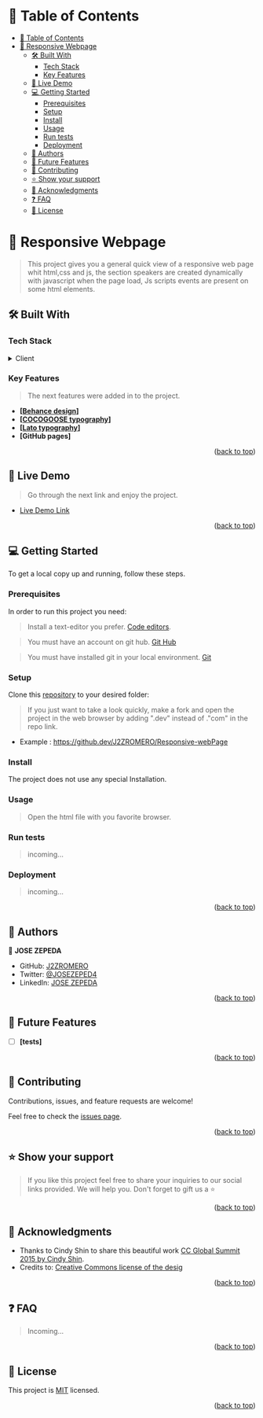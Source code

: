 <a name="readme-top"></a>

<!-- TABLE OF CONTENTS -->

# 📗 Table of Contents

- [📗 Table of Contents](#-table-of-contents)
- [📖 Responsive Webpage ](#-responsive-webpage-)
  - [🛠 Built With ](#-built-with-)
    - [Tech Stack ](#tech-stack-)
    - [Key Features ](#key-features-)
  - [🚀 Live Demo ](#-live-demo-)
  - [💻 Getting Started ](#-getting-started-)
    - [Prerequisites](#prerequisites)
    - [Setup](#setup)
    - [Install](#install)
    - [Usage](#usage)
    - [Run tests](#run-tests)
    - [Deployment](#deployment)
  - [👥 Authors ](#-authors-)
  - [🔭 Future Features ](#-future-features-)
  - [🤝 Contributing ](#-contributing-)
  - [⭐️ Show your support ](#️-show-your-support-)
  - [🙏 Acknowledgments ](#-acknowledgments-)
  - [❓ FAQ ](#-faq-)
  - [📝 License ](#-license-)

<!-- PROJECT DESCRIPTION -->

# 📖 Responsive Webpage <a name="responsive-webpage"></a>

> This project gives you a general quick view of a responsive web page whit html,css and js, the section speakers are created dynamically with javascript when the page load, Js scripts events are present on some html elements.

## 🛠 Built With <a name="built-with"></a>

### Tech Stack <a name="tech-stack"></a>

<details>
  <summary>Client</summary>
  <ul>
    <li><a href="https://www.w3schools.com/js/js_es6.asp">HTML5</a></li>
    <li><a href="https://www.w3schools.com/js/js_es6.asp">CSS3</a></li>
    <li><a href="https://www.w3schools.com/js/js_es6.asp">ES6</a></li>
  </ul>
</details>


<!-- Features -->

### Key Features <a name="key-features"></a>

> The next features were added in to the project.

- **[[Behance design](https://www.behance.net/gallery/29845175/CC-Global-Summit-2015)]**
- **[[COCOGOOSE typography](https://www.dafont.com/es/cocogoose.font)]**
- **[[Lato typography](https://fonts.cdnfonts.com/css/lato)]**
- **[GitHub pages]**


<p align="right">(<a href="#readme-top">back to top</a>)</p>

<!-- LIVE DEMO -->

## 🚀 Live Demo <a name="live-demo"></a>

> Go through the next link and enjoy the project.

- [Live Demo Link](https://j2zromero.github.io/Responsive-webPage/)

<p align="right">(<a href="#readme-top">back to top</a>)</p>

<!-- GETTING STARTED -->

## 💻 Getting Started <a name="getting-started"></a>


To get a local copy up and running, follow these steps.

### Prerequisites

In order to run this project you need:

> Install a text-editor you prefer. [Code editors](https://desarrolloweb.com/colecciones/editores-codigo).

> You must have an account on git hub. [Git Hub](https://github.com/)

> You must have installed git in your local environment. [Git](https://git-scm.com/download/win)


### Setup

Clone this [repository](https://github.com/J2ZROMERO/Responsive-webPage) to your desired folder:

> If you just want to take a look quickly, make a fork and open the project in the web browser by adding ".dev" instead of ."com" in the repo link.
- Example : https://github.dev/J2ZROMERO/Responsive-webPage

### Install

The project does not use any special Installation.


### Usage

> Open the html file with you favorite browser.

### Run tests

> incoming...

### Deployment

> incoming...


<p align="right">(<a href="#readme-top">back to top</a>)</p>

<!-- AUTHORS -->

## 👥 Authors <a name="authors"></a>

👤 **JOSE ZEPEDA**

- GitHub: [J2ZROMERO](https://github.com/J2ZROMERO)
- Twitter: [@JOSEZEPED4](https://twitter.com/JOSEZEPED4)
- LinkedIn: [JOSE ZEPEDA](https://www.linkedin.com/in/jose-zromero/)
<p align="right">(<a href="#readme-top">back to top</a>)</p>

<!-- FUTURE FEATURES -->

## 🔭 Future Features <a name="future-features"></a>

- [ ] **[tests]**

<p align="right">(<a href="#readme-top">back to top</a>)</p>

<!-- CONTRIBUTING -->

## 🤝 Contributing <a name="contributing"></a>

Contributions, issues, and feature requests are welcome!

Feel free to check the [issues page](https://github.com/J2ZROMERO/Responsive-webPage/issues).

<p align="right">(<a href="#readme-top">back to top</a>)</p>

<!-- SUPPORT -->

## ⭐️ Show your support <a name="support"></a>

> If you like this project feel free to share your inquiries to our social links provided. We will help you. Don't forget to gift us a ⭐️



<p align="right">(<a href="#readme-top">back to top</a>)</p>

<!-- ACKNOWLEDGEMENTS -->

## 🙏 Acknowledgments <a name="acknowledgements"></a>

- Thanks to Cindy Shin to share this beautiful work [CC Global Summit 2015 by Cindy Shin](https://www.behance.net/gallery/29845175/CC-Global-Summit-2015).
- Credits to: [Creative Commons license of the desig](https://creativecommons.org/licenses/by-nc/4.0/)


<p align="right">(<a href="#readme-top">back to top</a>)</p>

<!-- FAQ (optional) -->

## ❓ FAQ <a name="faq"></a>

> Incoming...

<p align="right">(<a href="#readme-top">back to top</a>)</p>

<!-- LICENSE -->

## 📝 License <a name="license"></a>

This project is [MIT](https://github.com/J2ZROMERO/Responsive-webPage/blob/main/MIT.md) licensed.


<p align="right">(<a href="#readme-top">back to top</a>)</p>


